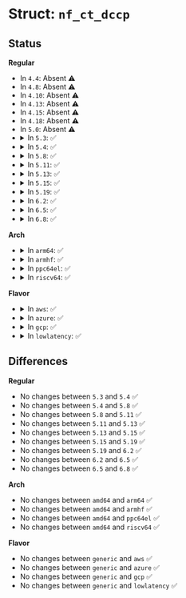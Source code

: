 # Struct: <code>nf_ct_dccp</code>

## Status
<b>Regular</b>
<ul>
<li>
In <code>4.4</code>: Absent ⚠️
</li>
<li>
In <code>4.8</code>: Absent ⚠️
</li>
<li>
In <code>4.10</code>: Absent ⚠️
</li>
<li>
In <code>4.13</code>: Absent ⚠️
</li>
<li>
In <code>4.15</code>: Absent ⚠️
</li>
<li>
In <code>4.18</code>: Absent ⚠️
</li>
<li>
In <code>5.0</code>: Absent ⚠️
</li>
<li>
<details>
<summary>In <code>5.3</code>: ✅</summary>

```c
struct nf_ct_dccp {
    u_int8_t role[2];
    u_int8_t state;
    u_int8_t last_pkt;
    u_int8_t last_dir;
    u_int64_t handshake_seq;
};
```
</details>
</li>
<li>
<details>
<summary>In <code>5.4</code>: ✅</summary>

```c
struct nf_ct_dccp {
    u_int8_t role[2];
    u_int8_t state;
    u_int8_t last_pkt;
    u_int8_t last_dir;
    u_int64_t handshake_seq;
};
```
</details>
</li>
<li>
<details>
<summary>In <code>5.8</code>: ✅</summary>

```c
struct nf_ct_dccp {
    u_int8_t role[2];
    u_int8_t state;
    u_int8_t last_pkt;
    u_int8_t last_dir;
    u_int64_t handshake_seq;
};
```
</details>
</li>
<li>
<details>
<summary>In <code>5.11</code>: ✅</summary>

```c
struct nf_ct_dccp {
    u_int8_t role[2];
    u_int8_t state;
    u_int8_t last_pkt;
    u_int8_t last_dir;
    u_int64_t handshake_seq;
};
```
</details>
</li>
<li>
<details>
<summary>In <code>5.13</code>: ✅</summary>

```c
struct nf_ct_dccp {
    u_int8_t role[2];
    u_int8_t state;
    u_int8_t last_pkt;
    u_int8_t last_dir;
    u_int64_t handshake_seq;
};
```
</details>
</li>
<li>
<details>
<summary>In <code>5.15</code>: ✅</summary>

```c
struct nf_ct_dccp {
    u_int8_t role[2];
    u_int8_t state;
    u_int8_t last_pkt;
    u_int8_t last_dir;
    u_int64_t handshake_seq;
};
```
</details>
</li>
<li>
<details>
<summary>In <code>5.19</code>: ✅</summary>

```c
struct nf_ct_dccp {
    u_int8_t role[2];
    u_int8_t state;
    u_int8_t last_pkt;
    u_int8_t last_dir;
    u_int64_t handshake_seq;
};
```
</details>
</li>
<li>
<details>
<summary>In <code>6.2</code>: ✅</summary>

```c
struct nf_ct_dccp {
    u_int8_t role[2];
    u_int8_t state;
    u_int8_t last_pkt;
    u_int8_t last_dir;
    u_int64_t handshake_seq;
};
```
</details>
</li>
<li>
<details>
<summary>In <code>6.5</code>: ✅</summary>

```c
struct nf_ct_dccp {
    u_int8_t role[2];
    u_int8_t state;
    u_int8_t last_pkt;
    u_int8_t last_dir;
    u_int64_t handshake_seq;
};
```
</details>
</li>
<li>
<details>
<summary>In <code>6.8</code>: ✅</summary>

```c
struct nf_ct_dccp {
    u_int8_t role[2];
    u_int8_t state;
    u_int8_t last_pkt;
    u_int8_t last_dir;
    u_int64_t handshake_seq;
};
```
</details>
</li>
</ul>
<b>Arch</b>
<ul>
<li>
<details>
<summary>In <code>arm64</code>: ✅</summary>

```c
struct nf_ct_dccp {
    u_int8_t role[2];
    u_int8_t state;
    u_int8_t last_pkt;
    u_int8_t last_dir;
    u_int64_t handshake_seq;
};
```
</details>
</li>
<li>
<details>
<summary>In <code>armhf</code>: ✅</summary>

```c
struct nf_ct_dccp {
    u_int8_t role[2];
    u_int8_t state;
    u_int8_t last_pkt;
    u_int8_t last_dir;
    u_int64_t handshake_seq;
};
```
</details>
</li>
<li>
<details>
<summary>In <code>ppc64el</code>: ✅</summary>

```c
struct nf_ct_dccp {
    u_int8_t role[2];
    u_int8_t state;
    u_int8_t last_pkt;
    u_int8_t last_dir;
    u_int64_t handshake_seq;
};
```
</details>
</li>
<li>
<details>
<summary>In <code>riscv64</code>: ✅</summary>

```c
struct nf_ct_dccp {
    u_int8_t role[2];
    u_int8_t state;
    u_int8_t last_pkt;
    u_int8_t last_dir;
    u_int64_t handshake_seq;
};
```
</details>
</li>
</ul>
<b>Flavor</b>
<ul>
<li>
<details>
<summary>In <code>aws</code>: ✅</summary>

```c
struct nf_ct_dccp {
    u_int8_t role[2];
    u_int8_t state;
    u_int8_t last_pkt;
    u_int8_t last_dir;
    u_int64_t handshake_seq;
};
```
</details>
</li>
<li>
<details>
<summary>In <code>azure</code>: ✅</summary>

```c
struct nf_ct_dccp {
    u_int8_t role[2];
    u_int8_t state;
    u_int8_t last_pkt;
    u_int8_t last_dir;
    u_int64_t handshake_seq;
};
```
</details>
</li>
<li>
<details>
<summary>In <code>gcp</code>: ✅</summary>

```c
struct nf_ct_dccp {
    u_int8_t role[2];
    u_int8_t state;
    u_int8_t last_pkt;
    u_int8_t last_dir;
    u_int64_t handshake_seq;
};
```
</details>
</li>
<li>
<details>
<summary>In <code>lowlatency</code>: ✅</summary>

```c
struct nf_ct_dccp {
    u_int8_t role[2];
    u_int8_t state;
    u_int8_t last_pkt;
    u_int8_t last_dir;
    u_int64_t handshake_seq;
};
```
</details>
</li>
</ul>

## Differences
<b>Regular</b>
<ul>
<li>
No changes between <code>5.3</code> and <code>5.4</code> ✅
</li>
<li>
No changes between <code>5.4</code> and <code>5.8</code> ✅
</li>
<li>
No changes between <code>5.8</code> and <code>5.11</code> ✅
</li>
<li>
No changes between <code>5.11</code> and <code>5.13</code> ✅
</li>
<li>
No changes between <code>5.13</code> and <code>5.15</code> ✅
</li>
<li>
No changes between <code>5.15</code> and <code>5.19</code> ✅
</li>
<li>
No changes between <code>5.19</code> and <code>6.2</code> ✅
</li>
<li>
No changes between <code>6.2</code> and <code>6.5</code> ✅
</li>
<li>
No changes between <code>6.5</code> and <code>6.8</code> ✅
</li>
</ul>
<b>Arch</b>
<ul>
<li>
No changes between <code>amd64</code> and <code>arm64</code> ✅
</li>
<li>
No changes between <code>amd64</code> and <code>armhf</code> ✅
</li>
<li>
No changes between <code>amd64</code> and <code>ppc64el</code> ✅
</li>
<li>
No changes between <code>amd64</code> and <code>riscv64</code> ✅
</li>
</ul>
<b>Flavor</b>
<ul>
<li>
No changes between <code>generic</code> and <code>aws</code> ✅
</li>
<li>
No changes between <code>generic</code> and <code>azure</code> ✅
</li>
<li>
No changes between <code>generic</code> and <code>gcp</code> ✅
</li>
<li>
No changes between <code>generic</code> and <code>lowlatency</code> ✅
</li>
</ul>
